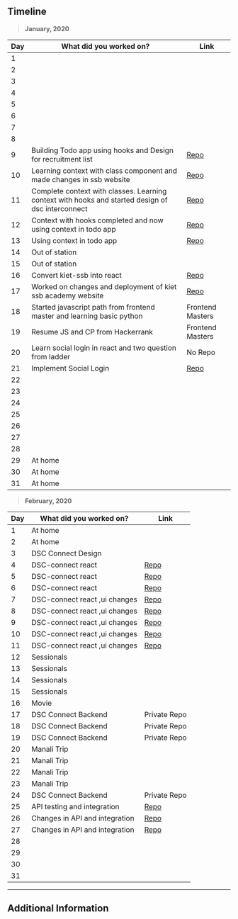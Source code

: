 ## Timeline

> **January, 2020**

| Day | What did you worked on?                                                                           | Link                                                     |
| --- | ------------------------------------------------------------------------------------------------- | -------------------------------------------------------- |
| 1   |                                                                                                   |                                                          |
| 2   |                                                                                                   |                                                          |
| 3   |                                                                                                   |                                                          |
| 4   |                                                                                                   |                                                          |
| 5   |                                                                                                   |                                                          |
| 6   |                                                                                                   |                                                          |
| 7   |                                                                                                   |                                                          |
| 8   |                                                                                                   |                                                          |
| 9   | Building Todo app using hooks and Design for recruitment list                                     | [Repo](https://github.com/mayanksh99/react-hooks)        |
| 10  | Learning context with class component and made changes in ssb website                             | [Repo](https://github.com/dsckiet/kiet-ssb-academy)      |
| 11  | Complete context with classes. Learning context with hooks and started design of dsc interconnect | [Repo](https://github.com/mayanksh99/react-context)      |
| 12  | Context with hooks completed and now using context in todo app                                    | [Repo](https://github.com/mayanksh99/react-context)      |
| 13  | Using context in todo app                                                                         | [Repo](https://github.com/mayanksh99/react-hooks)        |
| 14  | Out of station                                                                                    |                                                          |
| 15  | Out of station                                                                                    |                                                          |
| 16  | Convert kiet-ssb into react                                                                       | [Repo](https://github.com/dsckiet/kiet-ssb-academy)      |
| 17  | Worked on changes and deployment of kiet ssb academy website                                      | [Repo](https://github.com/dsckiet/kiet-ssb-react)        |
| 18  | Started javascript path from frontend master and learning basic python                            | Frontend Masters                                         |
| 19  | Resume JS and CP from Hackerrank                                                                  | Frontend Masters                                         |
| 20  | Learn social login in react and two question from ladder                                          | No Repo                                                  |
| 21  | Implement Social Login                                                                            | [Repo](https://github.com/mayanksh99/react-social-login) |
| 22  |                                                                                                   |                                                          |
| 23  |                                                                                                   |                                                          |
| 24  |                                                                                                   |                                                          |
| 25  |                                                                                                   |                                                          |
| 26  |                                                                                                   |                                                          |
| 27  |                                                                                                   |                                                          |
| 28  |                                                                                                   |                                                          |
| 29  | At home                                                                                           |                                                          |
| 30  | At home                                                                                           |                                                          |
| 31  | At home                                                                                           |                                                          |

> **February, 2020**

| Day | What did you worked on?        | Link                                                  |
| --- | ------------------------------ | ----------------------------------------------------- |
| 1   | At home                        |                                                       |
| 2   | At home                        |                                                       |
| 3   | DSC Connect Design             |                                                       |
| 4   | DSC-connect react              | [Repo](https://github.com/dsckiet/dsc-connect-client) |
| 5   | DSC-connect react              | [Repo](https://github.com/dsckiet/dsc-connect-client) |
| 6   | DSC-connect react              | [Repo](https://github.com/dsckiet/dsc-connect-client) |
| 7   | DSC-connect react ,ui changes  | [Repo](https://github.com/dsckiet/dsc-connect-client) |
| 8   | DSC-connect react ,ui changes  | [Repo](https://github.com/dsckiet/dsc-connect-client) |
| 9   | DSC-connect react ,ui changes  | [Repo](https://github.com/dsckiet/dsc-connect-client) |
| 10  | DSC-connect react ,ui changes  | [Repo](https://github.com/dsckiet/dsc-connect-client) |
| 11  | DSC-connect react ,ui changes  | [Repo](https://github.com/dsckiet/dsc-connect-client) |
| 12  | Sessionals                     |                                                       |
| 13  | Sessionals                     |                                                       |
| 14  | Sessionals                     |                                                       |
| 15  | Sessionals                     |                                                       |
| 16  | Movie                          |                                                       |
| 17  | DSC Connect Backend            | Private Repo                                          |
| 18  | DSC Connect Backend            | Private Repo                                          |
| 19  | DSC Connect Backend            | Private Repo                                          |
| 20  | Manali Trip                    |                                                       |
| 21  | Manali Trip                    |                                                       |
| 22  | Manali Trip                    |                                                       |
| 23  | Manali Trip                    |                                                       |
| 24  | DSC Connect Backend            | Private Repo                                          |
| 25  | API testing and integration    | [Repo](https://github.com/dsckiet/dsc-connect-client) |
| 26  | Changes in API and integration | [Repo](https://github.com/dsckiet/dsc-connect-client) |
| 27  | Changes in API and integration | [Repo](https://github.com/dsckiet/dsc-connect-client) |
| 28  |                                |                                                       |
| 29  |                                |                                                       |
| 30  |                                |                                                       |
| 31  |                                |                                                       |

---

## Additional Information
